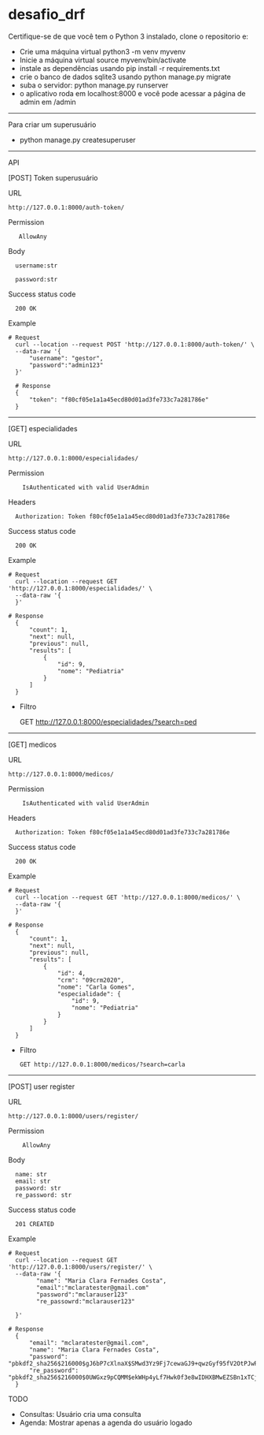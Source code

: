 # desafio_drf

 Certifique-se de que você tem o Python 3 instalado, clone o repositorio e:

- Crie uma máquina virtual python3 -m venv myvenv
- Inicie a máquina virtual source myvenv/bin/activate
- instale as dependências usando pip install -r requirements.txt
- crie o banco de dados sqlite3 usando python manage.py migrate
- suba o servidor: python manage.py runserver
- o aplicativo roda em localhost:8000 e você pode acessar a página de admin em /admin
__________________________________________

Para criar um superusuário 

- python manage.py createsuperuser 

____________________________________________

API

[POST] Token superusuário

URL
    
    http://127.0.0.1:8000/auth-token/

Permission

       AllowAny

Body

      username:str
     
      password:str

Success status code

      200 OK
      
Example
    
    # Request 
      curl --location --request POST 'http://127.0.0.1:8000/auth-token/' \
      --data-raw '{
          "username": "gestor",
          "password":"admin123"
      }' 

      # Response
      {
          "token": "f80cf05e1a1a45ecd80d01ad3fe733c7a281786e"
      }
      
      
****

[GET] especialidades

URL
    
    http://127.0.0.1:8000/especialidades/

Permission

        IsAuthenticated with valid UserAdmin

Headers 

      Authorization: Token f80cf05e1a1a45ecd80d01ad3fe733c7a281786e

Success status code

      200 OK
      
 Example
    
    # Request 
      curl --location --request GET 'http://127.0.0.1:8000/especialidades/' \
      --data-raw '{
      }' 

    # Response
      {
          "count": 1,
          "next": null,
          "previous": null,
          "results": [
              {
                  "id": 9,
                  "nome": "Pediatria"
              }
          ]
      }
      
   
   * Filtro
   
      GET http://127.0.0.1:8000/especialidades/?search=ped
      
      
***      
      

[GET] medicos

URL
    
    http://127.0.0.1:8000/medicos/

Permission

        IsAuthenticated with valid UserAdmin

Headers 

      Authorization: Token f80cf05e1a1a45ecd80d01ad3fe733c7a281786e

Success status code

      200 OK
      
Example
    
    # Request 
      curl --location --request GET 'http://127.0.0.1:8000/medicos/' \
      --data-raw '{
      }' 

    # Response
      {
          "count": 1,
          "next": null,
          "previous": null,
          "results": [
              {
                  "id": 4,
                  "crm": "09crm2020",
                  "nome": "Carla Gomes",
                  "especialidade": {
                      "id": 9,
                      "nome": "Pediatria"
                  }
              }
          ]
      }
      
  * Filtro
        
        GET http://127.0.0.1:8000/medicos/?search=carla

***


[POST] user register

URL
    
    http://127.0.0.1:8000/users/register/

Permission

        AllowAny

Body 

      name: str
      email: str
      password: str
      re_password: str

Success status code

      201 CREATED
      
Example
    
    # Request 
      curl --location --request GET 'http://127.0.0.1:8000/users/register/' \
      --data-raw '{
            "name": "Maria Clara Fernades Costa",
            "email":"mclaratester@gmail.com"
            "password":"mclarauser123"
            "re_passowrd:"mclarauser123"
        
      }' 

    # Response
      {
          "email": "mclaratester@gmail.com",
          "name": "Maria Clara Fernades Costa",
          "password": "pbkdf2_sha256$216000$gJ6bP7cXlnaX$SMwd3Yz9Fj7cewaGJ9+qwzGyf95fV2OtPJwPeNS66a4=",
          "re_password": "pbkdf2_sha256$216000$0UWGxz9pCQMM$ekWHp4yLf7Hwk0f3e8wIDHXBMwEZSBn1xTCj2Ai3IVw="
      }


TODO
  - Consultas: Usuário cria uma consulta
  - Agenda: Mostrar apenas a agenda do usuário logado 
